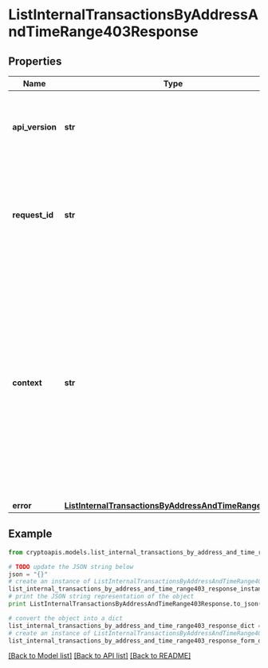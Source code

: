 # ListInternalTransactionsByAddressAndTimeRange403Response


## Properties
Name | Type | Description | Notes
------------ | ------------- | ------------- | -------------
**api_version** | **str** | Specifies the version of the API that incorporates this endpoint. | 
**request_id** | **str** | Defines the ID of the request. The &#x60;requestId&#x60; is generated by Crypto APIs and it&#39;s unique for every request. | 
**context** | **str** | In batch situations the user can use the context to correlate responses with requests. This property is present regardless of whether the response was successful or returned as an error. &#x60;context&#x60; is specified by the user. | [optional] 
**error** | [**ListInternalTransactionsByAddressAndTimeRangeE403**](ListInternalTransactionsByAddressAndTimeRangeE403.md) |  | 

## Example

```python
from cryptoapis.models.list_internal_transactions_by_address_and_time_range403_response import ListInternalTransactionsByAddressAndTimeRange403Response

# TODO update the JSON string below
json = "{}"
# create an instance of ListInternalTransactionsByAddressAndTimeRange403Response from a JSON string
list_internal_transactions_by_address_and_time_range403_response_instance = ListInternalTransactionsByAddressAndTimeRange403Response.from_json(json)
# print the JSON string representation of the object
print ListInternalTransactionsByAddressAndTimeRange403Response.to_json()

# convert the object into a dict
list_internal_transactions_by_address_and_time_range403_response_dict = list_internal_transactions_by_address_and_time_range403_response_instance.to_dict()
# create an instance of ListInternalTransactionsByAddressAndTimeRange403Response from a dict
list_internal_transactions_by_address_and_time_range403_response_form_dict = list_internal_transactions_by_address_and_time_range403_response.from_dict(list_internal_transactions_by_address_and_time_range403_response_dict)
```
[[Back to Model list]](../README.md#documentation-for-models) [[Back to API list]](../README.md#documentation-for-api-endpoints) [[Back to README]](../README.md)


